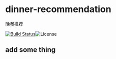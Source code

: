 # dinner-recommendation
晚餐推荐

[![Build Status](https://travis-ci.com/zhouyinyan/dinner-recommendation.svg?branch=master)](https://travis-ci.com/zhouyinyan/dinner-recommendation)![License](https://img.shields.io/github/license/:user/:repo.svg)

## add some thing
